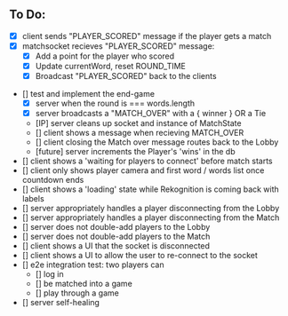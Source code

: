 ## To Do: 
- [x] client sends "PLAYER_SCORED" message if the player gets a match 
- [x] matchsocket recieves "PLAYER_SCORED" message: 
  - [x] Add a point for the player who scored 
  - [x] Update currentWord, reset ROUND_TIME 
  - [x] Broadcast "PLAYER_SCORED" back to the clients 
- [] test and implement the end-game 
  - [x] server when the round is === words.length 
  - [x] server broadcasts a "MATCH_OVER" with a { winner } OR a Tie 
  - [IP] server cleans up socket and instance of MatchState 
  - [] client shows a message when recieving MATCH_OVER 
  - [] client closing the Match over message routes back to the Lobby 
  - [future] server increments the Player's 'wins' in the db 
- [] client shows a 'waiting for players to connect' before match starts 
- [] client only shows player camera and first word / words list once countdown ends 
- [] client shows a 'loading' state while Rekognition is coming back with labels 
- [] server appropriately handles a player disconnecting from the Lobby 
- [] server appropriately handles a player disconnecting from the Match
- [] server does not double-add players to the Lobby 
- [] server does not double-add players to the Match
- [] client shows a UI that the socket is disconnected 
- [] client shows a UI to allow the user to re-connect to the socket 
- [] e2e integration test: two players can 
  - [] log in 
  - [] be matched into a game 
  - [] play through a game  
- [] server self-healing